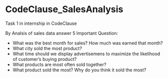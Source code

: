 # CodeClause_SalesAnalysis
Task 1 in internship in CodeClause

By Analsis of sales data answer 5 Important Question:
- What was the best month for sales? How much was earned that month?
- What city sold the most product?
- What time should we display advertisemens to maximize the likelihood of customer’s buying product?
- What products are most often sold together?
- What product sold the most? Why do you think it sold the most?
